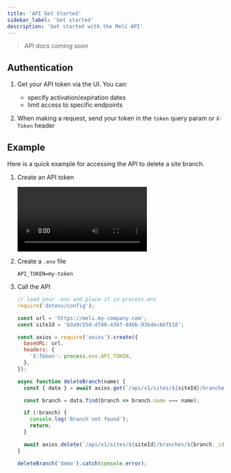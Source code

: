 ```yaml
---
title: 'API Get Started'
sidebar_label: 'Get started'
description: 'Get started with the Meli API'
---
```


> API docs coming soon

## Authentication

1. Get your API token via the UI. You can:
    - specify activation/expiration dates 
    - limit access to specific endpoints

1. When making a request, send your token in the `token` query param or `X-Token` header

## Example

Here is a quick example for accessing the API to delete a site branch.

1. Create an API token

    <video controls>
      <source src="/media/create-api-token.mp4" type="video/mp4" />
    </video>

2. Create a `.env` file

    ```dotenv
    API_TOKEN=my-token
    ```
    
3. Call the API

    ```js
    // load your .env and place it in process.env
    require('dotenv/config');
    
    const url = 'https://meli.my-company.com';
    const siteId = 'b3a9c55d-d740-436f-84bb-03bdec6bf518';
    
    const axios = require('axios').create({
      baseURL: url,
      headers: {
        'X-Token': process.env.API_TOKEN,
      },
    });
    
    async function deleteBranch(name) {
      const { data } = await axios.get(`/api/v1/sites/${siteId}/branches`);
    
      const branch = data.find(branch => branch.name === name);
    
      if (!branch) {
        console.log('Branch not found');
        return;
      }
    
      await axios.delete(`/api/v1/sites/${siteId}/branches/${branch._id}`);
    }
    
    deleteBranch('demo').catch(console.error);
    ```
    
